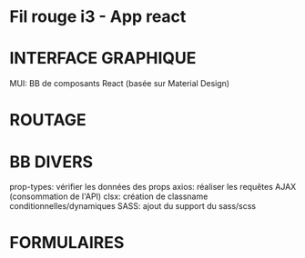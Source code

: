 # Fil rouge i3 - App react


# INTERFACE GRAPHIQUE
MUI: BB de composants React (basée sur Material Design)

# ROUTAGE



# BB DIVERS
prop-types: vérifier les données des props
axios: réaliser les requêtes AJAX (consommation de l'API)
clsx: création de classname conditionnelles/dynamiques
SASS: ajout du support du sass/scss


# FORMULAIRES

